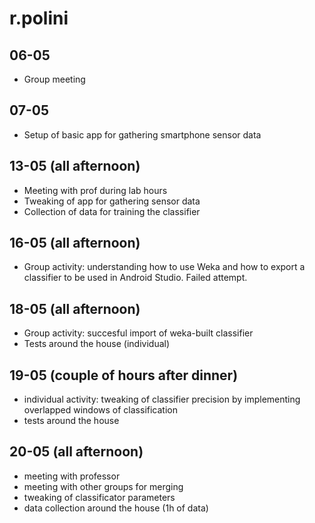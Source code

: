 # r.polini

## 06-05
* Group meeting

## 07-05
* Setup of basic app for gathering smartphone sensor data

## 13-05 (all afternoon)
* Meeting with prof during lab hours
* Tweaking of app for gathering sensor data
* Collection of data for training the classifier

## 16-05 (all afternoon)
* Group activity: understanding how to use Weka and how to export a classifier to be used in Android Studio. Failed attempt.

## 18-05 (all afternoon)
* Group activity: succesful import of weka-built classifier
* Tests around the house (individual)

## 19-05 (couple of hours after dinner)
* individual activity: tweaking of classifier precision by implementing overlapped windows of classification
* tests around the house

## 20-05 (all afternoon)
* meeting with professor
* meeting with other groups for merging
* tweaking of classificator parameters
* data collection around the house (1h of data)
